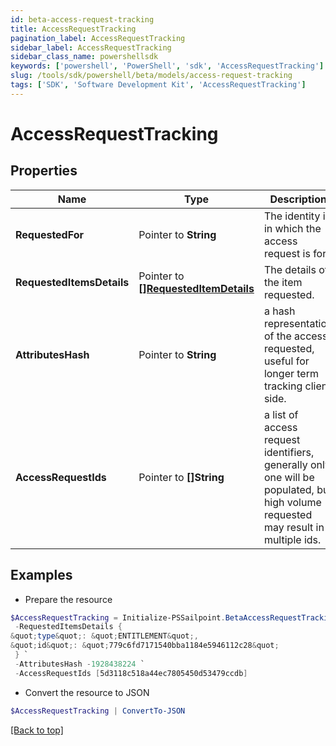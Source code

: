```yaml
---
id: beta-access-request-tracking
title: AccessRequestTracking
pagination_label: AccessRequestTracking
sidebar_label: AccessRequestTracking
sidebar_class_name: powershellsdk
keywords: ['powershell', 'PowerShell', 'sdk', 'AccessRequestTracking'] 
slug: /tools/sdk/powershell/beta/models/access-request-tracking
tags: ['SDK', 'Software Development Kit', 'AccessRequestTracking']
---
```



# AccessRequestTracking

## Properties

Name | Type | Description | Notes
------------ | ------------- | ------------- | -------------
**RequestedFor** |  Pointer to **String** | The identity id in which the access request is for. | [optional] 
**RequestedItemsDetails** |  Pointer to [**[]RequestedItemDetails**](requested-item-details) | The details of the item requested. | [optional] 
**AttributesHash** |  Pointer to **String** | a hash representation of the access requested, useful for longer term tracking client side. | [optional] 
**AccessRequestIds** |  Pointer to **[]String** | a list of access request identifiers, generally only one will be populated, but high volume requested may result in multiple ids. | [optional] 

## Examples

- Prepare the resource
```powershell
$AccessRequestTracking = Initialize-PSSailpoint.BetaAccessRequestTracking  -RequestedFor 2c918084660f45d6016617daa9210584 `
 -RequestedItemsDetails {
&quot;type&quot;: &quot;ENTITLEMENT&quot;, 
&quot;id&quot;: &quot;779c6fd7171540bba1184e5946112c28&quot; 
 } `
 -AttributesHash -1928438224 `
 -AccessRequestIds [5d3118c518a44ec7805450d53479ccdb]
```

- Convert the resource to JSON
```powershell
$AccessRequestTracking | ConvertTo-JSON
```


[[Back to top]](#) 

